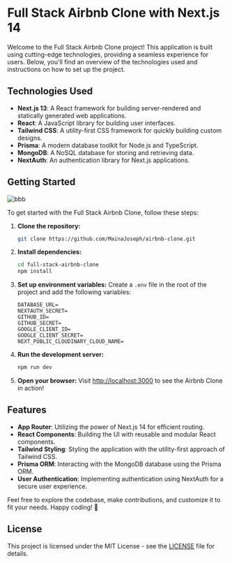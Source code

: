 # Full Stack Airbnb Clone with Next.js 14

Welcome to the Full Stack Airbnb Clone project! This application is built using cutting-edge technologies, providing a seamless experience for users. Below, you'll find an overview of the technologies used and instructions on how to set up the project.

## Technologies Used

- **Next.js 13**: A React framework for building server-rendered and statically generated web applications.
- **React**: A JavaScript library for building user interfaces.
- **Tailwind CSS**: A utility-first CSS framework for quickly building custom designs.
- **Prisma**: A modern database toolkit for Node.js and TypeScript.
- **MongoDB**: A NoSQL database for storing and retrieving data.
- **NextAuth**: An authentication library for Next.js applications.

## Getting Started

![bbb](https://github.com/MainaJoseph/airbnb-clone/assets/75726095/b4f7d287-461b-4324-9ea4-1379d95efdb4)

To get started with the Full Stack Airbnb Clone, follow these steps:

1. **Clone the repository:**

   ```bash
   git clone https://github.com/MainaJoseph/airbnb-clone.git
   ```

2. **Install dependencies:**

   ```bash
   cd full-stack-airbnb-clone
   npm install
   ```

3. **Set up environment variables:**
   Create a `.env` file in the root of the project and add the following variables:

   ```env
   DATABASE_URL=
   NEXTAUTH_SECRET=
   GITHUB_ID=
   GITHUB_SECRET=
   GOOGLE_CLIENT_ID=
   GOOGLE_CLIENT_SECRET=
   NEXT_PUBLIC_CLOUDINARY_CLOUD_NAME=
   ```

4. **Run the development server:**

   ```bash
   npm run dev
   ```

5. **Open your browser:**
   Visit [http://localhost:3000](http://localhost:3000) to see the Airbnb Clone in action!

## Features

- **App Router**: Utilizing the power of Next.js 14 for efficient routing.
- **React Components**: Building the UI with reusable and modular React components.
- **Tailwind Styling**: Styling the application with the utility-first approach of Tailwind CSS.
- **Prisma ORM**: Interacting with the MongoDB database using the Prisma ORM.
- **User Authentication**: Implementing authentication using NextAuth for a secure user experience.

Feel free to explore the codebase, make contributions, and customize it to fit your needs. Happy coding! 🚀

## License

This project is licensed under the MIT License - see the [LICENSE](LICENSE) file for details.

